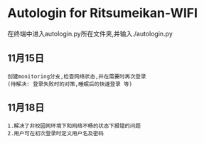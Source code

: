 # Autologin for Ritsumeikan-WIFI

在终端中进入autologin.py所在文件夹,并输入./autologin.py

## 11月15日 
	创建monitoring分支,检查网络状态,并在需要时再次登录
	(待解决: 登录失败时的对策,睡眠后的快速登录 等)
	
## 11月18日
	1.解决了非校园网环境下和网络不畅的状态下报错的问题
	2.用户可在初次登录时定义用户名及密码
